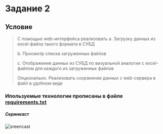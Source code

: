 # Задание 2
## Условие
> С помощью web-интерфейса реализовать
a. Загрузку данных из excel-файла такого формата в СУБД
>
>b. Просмотр списка загруженных файлов
>
>c. Отображение данных из СУБД по визуальной аналогии с exсel-файлом для каждого
>из загруженных файлов
> 
> Опционально. Реализовать сохранение данных с web-сервера в файл в удобном виде
### Ипользуемые технологии прописаны в файле [requirements.txt](https://github.com/DmitriyDovgolyonok/B1-web/blob/master/requirements.txt)
##### Скринкаст
![sreencast](https://github.com/DmitriyDovgolyonok/B1-web/blob/master/screencast/23-46-59.gif)
